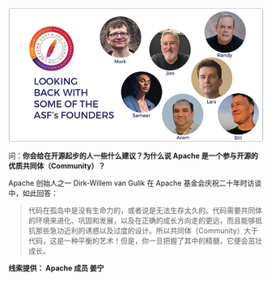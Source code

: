 
![](../images/e8c7f1d8-1245-494c-b015-35d15bb1988c.png)

问：**你会给在开源起步的人一些什么建议？为什么说 Apache 是一个参与开源的优质共同体（Community）？**

Apache 创始人之一 Dirk-Willem van Gulik 在 Apache 基金会庆祝二十年时访谈中，如此回答：

> 代码在孤岛中是没有生命力的，或者说是无法生存太久的。代码需要共同体的环境来进化、巩固和发展，以及在正确的成长方向走的更远，而且能够抵抗那些急功近利的诱惑以及过度的设计。所以共同体（Community）大于代码，这是一种平衡的艺术！但是，你一旦把握了其中的精髓，它便会茁壮成长。

**线索提供： Apache 成员 姜宁**
